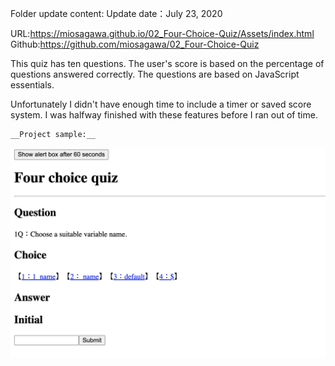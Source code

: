 Folder update content:
Update date：July 23, 2020

URL:https://miosagawa.github.io/02_Four-Choice-Quiz/Assets/index.html
Github:https://github.com/miosagawa/02_Four-Choice-Quiz


This quiz has ten questions. The user's score is based on the percentage of questions answered correctly. The questions are based on JavaScript essentials.

Unfortunately I didn't have enough time to include a timer or saved score system. I was halfway finished with these features before I ran out of time.

    __Project sample:__

![sample](sample.png)
